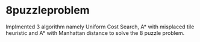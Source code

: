 # 8puzzleproblem
Implmented 3 algorithm namely Uniform Cost Search, A* with misplaced tile heuristic and A* with Manhattan distance to solve the 8 puzzle problem.

